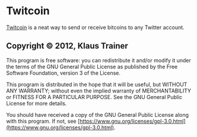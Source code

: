 # Twitcoin #

[Twitcoin](https://twitcoin.net) is a neat way to send or receive bitcoins to
any Twitter account.

## Copyright © 2012, Klaus Trainer

This program is free software: you can redistribute it and/or modify
it under the terms of the GNU General Public License as published by
the Free Software Foundation, version 3 of the License.

This program is distributed in the hope that it will be useful,
but WITHOUT ANY WARRANTY; without even the implied warranty of
MERCHANTABILITY or FITNESS FOR A PARTICULAR PURPOSE. See the
GNU General Public License for more details.

You should have received a copy of the GNU General Public License
along with this program. If not, see [https://www.gnu.org/licenses/gpl-3.0.html](https://www.gnu.org/licenses/gpl-3.0.html).
